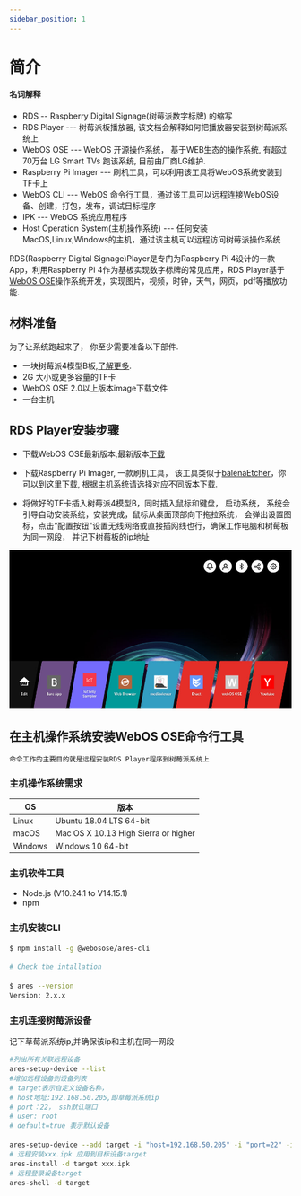 ```yaml
---
sidebar_position: 1
---
```


# 简介

#### 名词解释
  * RDS -- Raspberry Digital Signage(树莓派数字标牌) 的缩写
  * RDS Player --- 树莓派板播放器, 该文档会解释如何把播放器安装到树莓派系统上
  * WebOS OSE --- WebOS 开源操作系统， 基于WEB生态的操作系统, 有超过70万台 LG Smart TVs 跑该系统, 目前由厂商LG维护.
  * Raspberry Pi Imager --- 刷机工具，可以利用该工具将WebOS系统安装到TF卡上
  * WebOS CLI --- WebOS 命令行工具，通过该工具可以远程连接WebOS设备、创建，打包，发布，调试目标程序
  * IPK --- WebOS 系统应用程序
  * Host Operation System(主机操作系统) --- 任何安装MacOS,Linux,Windows的主机，通过该主机可以远程访问树莓派操作系统

RDS(Raspberry Digital Signage)Player是专门为Raspberry Pi 4设计的一款App，利用Raspberry Pi 4作为基板实现数字标牌的常见应用，RDS Player基于[WebOS OSE](https://www.webosose.org/)操作系统开发，实现图片，视频，时钟，天气，网页，pdf等播放功能.

## 材料准备

为了让系统跑起来了， 你至少需要准备以下部件.

- 一块树莓派4模型B板,[了解更多](#).
- 2G 大小或更多容量的TF卡
- WebOS OSE 2.0以上版本image下载文件
- 一台主机

## RDS Player安装步骤

* 下载WebOS OSE最新版本,最新版本[下载](http://build.webos-ports.org/webosose/)
* 下载Raspberry Pi Imager, 一款刷机工具， 该工具类似于[balenaEtcher](https://www.balena.io/etcher/)，你可以到这里[下载](https://www.raspberrypi.com/software/), 根据主机系统请选择对应不同版本下载.


* 将做好的TF卡插入树莓派4模型B，同时插入鼠标和键盘， 启动系统， 系统会引导自动安装系统，安装完成，鼠标从桌面顶部向下拖拉系统， 会弹出设置图标，点击“配置按钮"设置无线网络或直接插网线也行，确保工作电脑和树莓板为同一网段， 并记下树莓板的ip地址

![Webos启动画面](./webosose-2_0-bootup-launcher.jpeg)

## 在主机操作系统安装WebOS OSE命令行工具
  
    命令工作的主要目的就是远程安装RDS Player程序到树莓派系统上

### 主机操作系统需求

| OS      | 版本                                   |
| ------- |------------------------------------ |
| Linux   | Ubuntu 18.04 LTS 64-bit              |
| macOS   | Mac OS X 10.13 High Sierra or higher |
| Windows | Windows 10 64-bit                    |


### 主机软件工具

* Node.js (V10.24.1 to V14.15.1)
* npm


### 主机安装CLI

```sh
$ npm install -g @webosose/ares-cli

# Check the intallation

$ ares --version
Version: 2.x.x
```

### 主机连接树莓派设备

  记下草莓派系统ip,并确保该ip和主机在同一网段
```sh
#列出所有关联远程设备
ares-setup-device --list 
#增加远程设备到设备列表
# target表示自定义设备名称，
# host地址:192.168.50.205,即草莓派系统ip
# port：22， ssh默认端口
# user: root
# default=true 表示默认设备

ares-setup-device --add target -i "host=192.168.50.205" -i "port=22" -i "username=root" -i "default=true" 
# 远程安装xxx.ipk 应用到目标设备target
ares-install -d target xxx.ipk 
# 远程登录设备target
ares-shell -d target 

```

